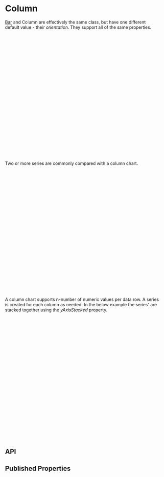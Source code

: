 # Column

<!--meta

-->

[Bar](./Bar) and Column are effectively the same class, but have one different default value - their _orientation_. They support all of the same properties.

<ClientOnly>
  <hpcc-vitepress style="width:100%;height:600px">
  <div id="placeholder" style="height:400px">
  </div>
  <script type="module">
    import { Column } from "@hpcc-js/chart";

    new Column()
        .target("placeholder")
        .columns(["Category", "Value"])
        .data([
            ["A", 34],
            ["B", 55],
            ["C", 89],
            ["D", 144]
        ])
        .yAxisDomainLow(0)
        .render()
        ;
  </script>
  </hpcc-vitepress>
</ClientOnly>

Two or more series are commonly compared with a column chart.

<ClientOnly>
  <hpcc-vitepress style="width:100%;height:600px">
  <div id="placeholder" style="height:400px">
  </div>
  <script type="module">
    import { Column } from "@hpcc-js/chart";

    new Column()
        .target("placeholder")
        .columns(["Category", "Value 1", "Value 2"])
        .data([
            ["A", 34, 90],
            ["B", 55, 50],
            ["C", 89, 75],
            ["D", 144, 66]
        ])
        .xAxisOrdinalPaddingInner(0.38)
        .xAxisOrdinalPaddingOuter(0.62)
        .xAxisFocus(true)
        .render()
        ;
  </script>
  </hpcc-vitepress>
</ClientOnly>

A column chart supports n-number of numeric values per data row. A series is created for each column as needed.  In the below example the series' are stacked together using the _yAxisStacked_ property.

<ClientOnly>
  <hpcc-vitepress style="width:100%;height:600px">
  <div id="placeholder" style="height:400px">
  </div>
  <script type="module">
    import { Column } from "@hpcc-js/chart";

    new Column()
        .target("placeholder")
        .columns(["Category", "Value 1", "Value 2", "Value 3"])
        .data([
            ["A", 34, 90, 82],
            ["B", 55, 50, 65],
            ["C", 89, 75, 43],
            ["D", 144, 66, 56]
        ])
        .showValue(true)
        .valueCentered(true)
        .yAxisStacked(true)
        .render()
        ;
  </script>
  </hpcc-vitepress>
</ClientOnly>

## API

## Published Properties
```@hpcc-js/chart:Column
```
